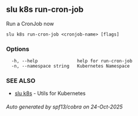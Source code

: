## slu k8s run-cron-job

Run a CronJob now

```
slu k8s run-cron-job <cronjob-name> [flags]
```

### Options

```
  -h, --help               help for run-cron-job
  -n, --namespace string   Kubernetes Namespace
```

### SEE ALSO

* [slu k8s](slu_k8s.md)	 - Utils for Kubernetes

###### Auto generated by spf13/cobra on 24-Oct-2025
